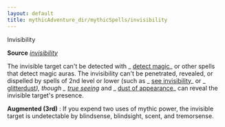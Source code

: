 ```yaml
---
layout: default
title: mythicAdventure_dir/mythicSpells/invisibility
---
```

Invisibility

**Source** [_invisibility_](spell_dir/invisibility#_invisibility)

The invisible target can't be detected with _ [detect magic](spells/detectMagic#_detect-magic)_ or other spells that detect magic auras. The invisibility can't be penetrated, revealed, or dispelled by spells of 2nd level or lower (such as _ [see invisibility](spell_dir/seeInvisibility#_see-invisibility)_ or _ [glitterdust](spells/glitterdust#_glitterdust)_), though _ [true seeing](spell_dir/trueSeeing#_true-seeing)_ and _ [dust of appearance](magicItems/wondrousItems#_dust-of-appearance)_ can reveal the invisible target's presence.

**Augmented (3rd)** : If you expend two uses of mythic power, the invisible target is undetectable by blindsense, blindsight, scent, and tremorsense.

